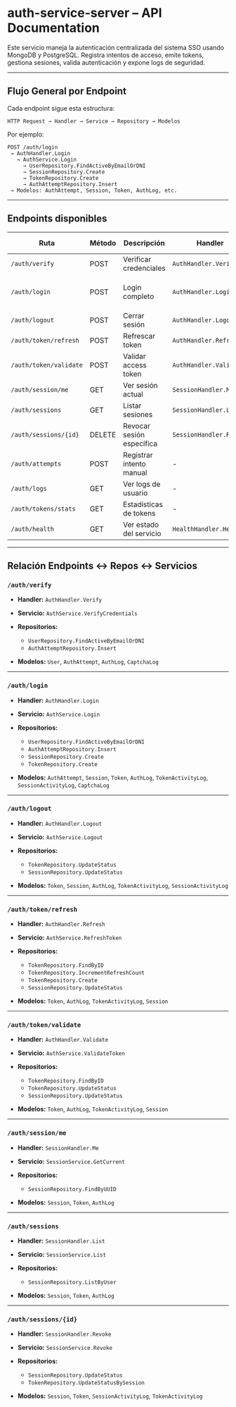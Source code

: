# auth-service-server – API Documentation

Este servicio maneja la autenticación centralizada del sistema SSO usando MongoDB y PostgreSQL. Registra intentos de acceso, emite tokens, gestiona sesiones, valida autenticación y expone logs de seguridad.

---

## Flujo General por Endpoint

Cada endpoint sigue esta estructura:

```text
HTTP Request → Handler → Service → Repository → Modelos
```

Por ejemplo:

```text
POST /auth/login
 → AuthHandler.Login
   → AuthService.Login
     → UserRepository.FindActiveByEmailOrDNI
     → SessionRepository.Create
     → TokenRepository.Create
     → AuthAttemptRepository.Insert
 → Modelos: AuthAttempt, Session, Token, AuthLog, etc.
```

---

## Endpoints disponibles

| Ruta                   | Método | Descripción               | Handler                 | Service               | Repos / Modelos clave                                                             |
| ---------------------- | ------ | ------------------------- | ----------------------- | --------------------- | --------------------------------------------------------------------------------- |
| `/auth/verify`         | POST   | Verificar credenciales    | `AuthHandler.Verify`    | `VerifyCredentials`   | `UserRepository`, `VerifyAttemp`                                                  |
| `/auth/login`          | POST   | Login completo            | `AuthHandler.Login`     | `Login`               | `UserRepository`, `SessionRepository`, `TokenRepository`, `AuthAttemptRepository` |
| `/auth/logout`         | POST   | Cerrar sesión             | `AuthHandler.Logout`    | `Logout`              | `TokenRepository`, `SessionRepository`                                            |
| `/auth/token/refresh`  | POST   | Refrescar token           | `AuthHandler.Refresh`   | `RefreshToken`        | `TokenRepository`, `SessionRepository`                                            |
| `/auth/token/validate` | POST   | Validar access token      | `AuthHandler.Validate`  | `ValidateToken`       | `TokenRepository`, `SessionRepository`                                            |
| `/auth/session/me`     | GET    | Ver sesión actual         | `SessionHandler.Me`     | `GetCurrent`          | `SessionRepository`                                                               |
| `/auth/sessions`       | GET    | Listar sesiones           | `SessionHandler.List`   | `List`                | `SessionRepository`                                                               |
| `/auth/sessions/{id}`  | DELETE | Revocar sesión específica | `SessionHandler.Revoke` | `Revoke`              | `SessionRepository`, `TokenRepository`                                            |
| `/auth/attempts`       | POST   | Registrar intento manual  | -                       | -                     | `AuthAttemptRepository`                                                           |
| `/auth/logs`           | GET    | Ver logs de usuario       | -                       | -                     | `AuthLog`, `Token`                                                                |
| `/auth/tokens/stats`   | GET    | Estadísticas de tokens    | -                       | -                     | `TokenStats`, `Token`                                                             |
| `/auth/health`         | GET    | Ver estado del servicio   | `HealthHandler.Health`  | `HealthService.Check` | _(sin repos)_                                                                     |

---

## Relación Endpoints ↔ Repos ↔ Servicios

### `/auth/verify`

- **Handler:** `AuthHandler.Verify`
- **Servicio:** `AuthService.VerifyCredentials`
- **Repositorios:**

  - `UserRepository.FindActiveByEmailOrDNI`
  - `AuthAttemptRepository.Insert`

- **Modelos:** `User`, `AuthAttempt`, `AuthLog`, `CaptchaLog`

---

### `/auth/login`

- **Handler:** `AuthHandler.Login`
- **Servicio:** `AuthService.Login`
- **Repositorios:**

  - `UserRepository.FindActiveByEmailOrDNI`
  - `AuthAttemptRepository.Insert`
  - `SessionRepository.Create`
  - `TokenRepository.Create`

- **Modelos:** `AuthAttempt`, `Session`, `Token`, `AuthLog`, `TokenActivityLog`, `SessionActivityLog`, `CaptchaLog`

---

### `/auth/logout`

- **Handler:** `AuthHandler.Logout`
- **Servicio:** `AuthService.Logout`
- **Repositorios:**

  - `TokenRepository.UpdateStatus`
  - `SessionRepository.UpdateStatus`

- **Modelos:** `Token`, `Session`, `AuthLog`, `TokenActivityLog`, `SessionActivityLog`

---

### `/auth/token/refresh`

- **Handler:** `AuthHandler.Refresh`
- **Servicio:** `AuthService.RefreshToken`
- **Repositorios:**

  - `TokenRepository.FindByID`
  - `TokenRepository.IncrementRefreshCount`
  - `TokenRepository.Create`
  - `SessionRepository.UpdateStatus`

- **Modelos:** `Token`, `AuthLog`, `TokenActivityLog`, `Session`

---

### `/auth/token/validate`

- **Handler:** `AuthHandler.Validate`
- **Servicio:** `AuthService.ValidateToken`
- **Repositorios:**

  - `TokenRepository.FindByID`
  - `TokenRepository.UpdateStatus`
  - `SessionRepository.UpdateStatus`

- **Modelos:** `Token`, `AuthLog`, `TokenActivityLog`, `Session`

---

### `/auth/session/me`

- **Handler:** `SessionHandler.Me`
- **Servicio:** `SessionService.GetCurrent`
- **Repositorios:**

  - `SessionRepository.FindByUUID`

- **Modelos:** `Session`, `Token`, `AuthLog`

---

### `/auth/sessions`

- **Handler:** `SessionHandler.List`
- **Servicio:** `SessionService.List`
- **Repositorios:**

  - `SessionRepository.ListByUser`

- **Modelos:** `Session`, `Token`, `AuthLog`

---

### `/auth/sessions/{id}`

- **Handler:** `SessionHandler.Revoke`
- **Servicio:** `SessionService.Revoke`
- **Repositorios:**

  - `SessionRepository.UpdateStatus`
  - `TokenRepository.UpdateStatusBySession`

- **Modelos:** `Session`, `Token`, `SessionActivityLog`, `TokenActivityLog`
